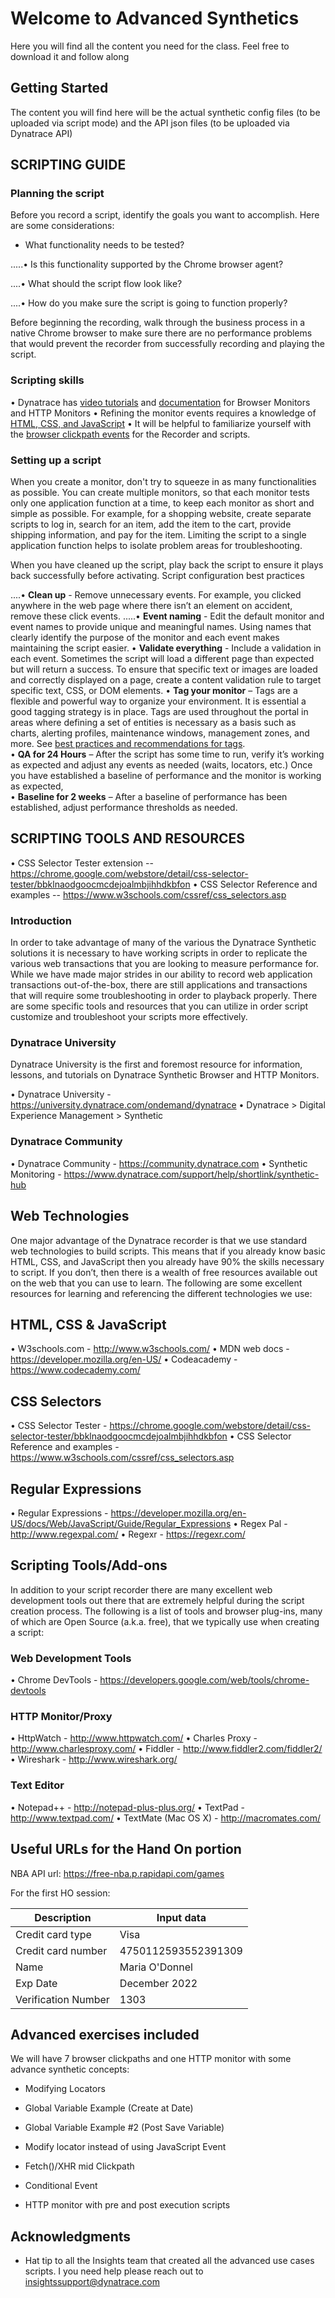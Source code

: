 # Welcome to Advanced Synthetics

Here you will find all the content you need for the class. Feel free to download it and follow along

## Getting Started

The content you will find here will be the actual synthetic config files (to be uploaded via script mode) and the API json files (to be uploaded via Dynatrace API)


## SCRIPTING GUIDE

### Planning the script

Before you record a script, identify the goals you want to accomplish. Here are some considerations:

+ What functionality needs to be tested?
 
.....• Is this functionality supported by the Chrome browser agent?
 
....• What should the script flow look like?
 
....• How do you make sure the script is going to function properly?
	
Before beginning the recording, walk through the business process in a native Chrome browser to make sure there are no performance problems that would prevent the recorder from successfully recording and playing the script.

### Scripting skills

 • Dynatrace has [video tutorials](https://university.dynatrace.com/ondemand/dynatrace) and [documentation](https://www.dynatrace.com/support/help/shortlink/synthetic-hub) for Browser Monitors and HTTP Monitors
 • Refining the monitor events requires a knowledge of [HTML, CSS, and JavaScript](http://www.w3schools.com/) 
 • It will be helpful to familiarize yourself with the [browser clickpath events](https://www.dynatrace.com/support/help/shortlink/id_brower-clickpath-events) for the Recorder and scripts.
	
### Setting up a script

When you create a monitor, don't try to squeeze in as many functionalities as possible. You can create multiple monitors, so that each monitor tests only one application function at a time, to keep each monitor as short and simple as possible. For example, for a shopping website, create separate scripts to log in, search for an item, add the item to the cart, provide shipping information, and pay for the item. Limiting the script to a single application function helps to isolate problem areas for troubleshooting.

When you have cleaned up the script, play back the script to ensure it plays back successfully before activating. 
Script configuration best practices 

....• **Clean up** - Remove unnecessary events. For example, you clicked anywhere in the web page where there isn’t an element on accident, remove these click events. 
.....• **Event naming** - Edit the default monitor and event names to provide unique and meaningful names. Using names that clearly identify the purpose of the monitor and each event makes maintaining the script easier.
 • **Validate everything** - Include a validation in each event. Sometimes the script will load a different page than expected but will return a success. To ensure that specific text or images are loaded and correctly displayed on a page, create a content validation rule to target specific text, CSS, or DOM elements. 
 • **Tag your monitor** – Tags are a flexible and powerful way to organize your environment. It is essential a good tagging strategy is in place. Tags are used throughout the portal in areas where defining a set of entities is necessary as a basis such as charts, alerting profiles, maintenance windows, management zones, and more. See [best practices and recommendations for tags](https://www.dynatrace.com/support/help/shortlink/tagging-best-practices).  
 • **QA for 24 Hours** – After the script has some time to run, verify it’s working as expected and adjust any events as needed (waits, locators, etc.) Once you have established a baseline of performance and the monitor is working as expected,  
 • **Baseline for 2 weeks** – After a baseline of performance has been established, adjust performance thresholds as needed. 


## SCRIPTING TOOLS AND RESOURCES

 • CSS Selector Tester extension -- https://chrome.google.com/webstore/detail/css-selector-tester/bbklnaodgoocmcdejoalmbjihhdkbfon
 • CSS Selector Reference and examples -- https://www.w3schools.com/cssref/css_selectors.asp

### Introduction

In order to take advantage of many of the various the Dynatrace Synthetic solutions it is necessary to have working scripts in order to replicate the various web transactions that you are looking to measure performance for.  While we have made major strides in our ability to record web application transactions out-of-the-box, there are still applications and transactions that will require some troubleshooting in order to playback properly.  There are some specific tools and resources that you can utilize in order script customize and troubleshoot your scripts more effectively.  

### Dynatrace University
Dynatrace University is the first and foremost resource for information, lessons, and tutorials on Dynatrace Synthetic Browser and HTTP Monitors.

 • Dynatrace University - https://university.dynatrace.com/ondemand/dynatrace
 • Dynatrace > Digital Experience Management > Synthetic 
	

### Dynatrace Community

 • Dynatrace Community - https://community.dynatrace.com
 • Synthetic Monitoring -  https://www.dynatrace.com/support/help/shortlink/synthetic-hub

## Web Technologies
One major advantage of the Dynatrace recorder is that we use standard web technologies to build scripts.  This means that if you already know basic HTML, CSS, and JavaScript then you already have 90% the skills necessary to script.  If you don’t, then there is a wealth of free resources available out on the web that you can use to learn.  The following are some excellent resources for learning and referencing the different technologies we use:
	
## HTML, CSS & JavaScript

 • W3schools.com - http://www.w3schools.com/
 • MDN web docs - https://developer.mozilla.org/en-US/
 • Codeacademy - https://www.codecademy.com/

## CSS Selectors

 • CSS Selector Tester - https://chrome.google.com/webstore/detail/css-selector-tester/bbklnaodgoocmcdejoalmbjihhdkbfon
 • CSS Selector Reference and examples - https://www.w3schools.com/cssref/css_selectors.asp

## Regular Expressions

 • Regular Expressions - https://developer.mozilla.org/en-US/docs/Web/JavaScript/Guide/Regular_Expressions
 • Regex Pal - http://www.regexpal.com/ 
 • Regexr - https://regexr.com/

## Scripting Tools/Add-ons

In addition to your script recorder there are many excellent web development tools out there that are extremely helpful during the script creation process.  The following is a list of tools and browser plug-ins, many of which are Open Source (a.k.a. free), that we typically use when creating a script: 

### Web Development Tools

 • Chrome DevTools - https://developers.google.com/web/tools/chrome-devtools

### HTTP Monitor/Proxy

 • HttpWatch - http://www.httpwatch.com/
 • Charles Proxy - http://www.charlesproxy.com/
 • Fiddler - http://www.fiddler2.com/fiddler2/
 • Wireshark - http://www.wireshark.org/
 
### Text Editor

 • Notepad++ - http://notepad-plus-plus.org/
 • TextPad - http://www.textpad.com/
 • TextMate (Mac OS X) - http://macromates.com/ 


## Useful URLs for the Hand On portion

NBA API url: https://free-nba.p.rapidapi.com/games

For the first HO session: 

| Description | Input data |
| --- | --- |
| Credit card type | Visa |
| Credit card number | 4750112593552391309 |
| Name | Maria O'Donnel |
| Exp Date | December 2022 |
| Verification Number | 1303 |


## Advanced exercises included

We will have 7 browser clickpaths and one HTTP monitor with some advance synthetic concepts:

* Modifying Locators

* Global Variable Example (Create at Date)
	
* Global Variable Example #2 (Post Save Variable)

* Modify locator instead of using JavaScript Event

* Fetch()/XHR mid Clickpath

* Conditional Event

* HTTP monitor with pre and post execution scripts


## Acknowledgments

* Hat tip to all the Insights team that created all the advanced use cases scripts. I you need help please reach out to insightssupport@dynatrace.com

